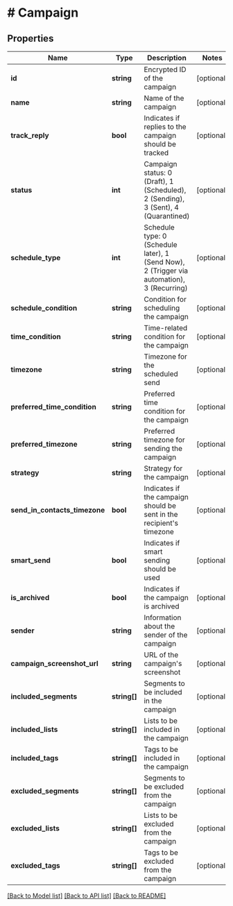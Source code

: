 # # Campaign

## Properties

Name | Type | Description | Notes
------------ | ------------- | ------------- | -------------
**id** | **string** | Encrypted ID of the campaign | [optional]
**name** | **string** | Name of the campaign | [optional]
**track_reply** | **bool** | Indicates if replies to the campaign should be tracked | [optional]
**status** | **int** | Campaign status: 0 (Draft), 1 (Scheduled), 2 (Sending), 3 (Sent), 4 (Quarantined) | [optional]
**schedule_type** | **int** | Schedule type: 0 (Schedule later), 1 (Send Now), 2 (Trigger via automation), 3 (Recurring) | [optional]
**schedule_condition** | **string** | Condition for scheduling the campaign | [optional]
**time_condition** | **string** | Time-related condition for the campaign | [optional]
**timezone** | **string** | Timezone for the scheduled send | [optional]
**preferred_time_condition** | **string** | Preferred time condition for the campaign | [optional]
**preferred_timezone** | **string** | Preferred timezone for sending the campaign | [optional]
**strategy** | **string** | Strategy for the campaign | [optional]
**send_in_contacts_timezone** | **bool** | Indicates if the campaign should be sent in the recipient&#39;s timezone | [optional]
**smart_send** | **bool** | Indicates if smart sending should be used | [optional]
**is_archived** | **bool** | Indicates if the campaign is archived | [optional]
**sender** | **string** | Information about the sender of the campaign | [optional]
**campaign_screenshot_url** | **string** | URL of the campaign&#39;s screenshot | [optional]
**included_segments** | **string[]** | Segments to be included in the campaign | [optional]
**included_lists** | **string[]** | Lists to be included in the campaign | [optional]
**included_tags** | **string[]** | Tags to be included in the campaign | [optional]
**excluded_segments** | **string[]** | Segments to be excluded from the campaign | [optional]
**excluded_lists** | **string[]** | Lists to be excluded from the campaign | [optional]
**excluded_tags** | **string[]** | Tags to be excluded from the campaign | [optional]

[[Back to Model list]](../../README.md#models) [[Back to API list]](../../README.md#endpoints) [[Back to README]](../../README.md)
